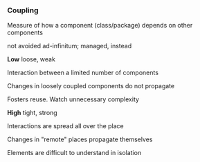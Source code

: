 <h3>Coupling</h3>
<section>
	<p>Measure of how a component (class/package) depends on other components</p>
	<p class="fragment">not avoided ad-infinitum; managed, instead</p>
</section>
<section>
	<p><strong>Low</strong> loose, weak</p>
	<p class="fragment fade-right">
		Interaction between a limited number of components
	</p>
	<p class="fragment fade-right">
		Changes in loosely coupled components do not propagate
	</p>
	<p class="fragment fade-right">
		Fosters reuse. Watch unnecessary complexity
	</p>
</section>
<section>
	<p><strong>High</strong> tight, strong</p>
	<p class="fragment fade-left">
		Interactions are spread all over the place
	</p>
	<p class="fragment fade-left">
		Changes in "remote" places propagate themselves 
	</p>
	<p class="fragment fade-left">
		Elements are difficult to understand in isolation
	</p>
</section>